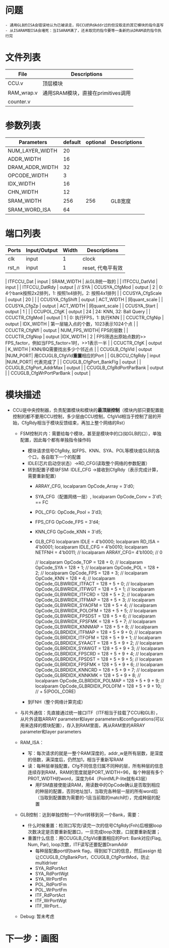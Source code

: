 # 问题
    - 通用GLB的ISA会错误地认为已被读走，将CCU的RdAddr过的但没取走的其它模块的指令盖写
    - 从ISARAM取ISA会堵死：当ISARAM满了，还未取完的指令要等一条新的从DRAM读的指令执行完
    
# 文件列表
| File | Descriptions |
| ---- | ---- |
| CCU.v | 顶层模块 |
| RAM_wrap.v | 通用SRAM模块，直接在primitives调用 |
| counter.v |

# 参数列表
| Parameters | default | optional | Descriptions |
| ---- | ---- | ---- | ---- |
| NUM_LAYER_WIDTH | 20 |  |  |
| ADDR_WIDTH | 16 |  |  |
| DRAM_ADDR_WIDTH | 32 |  |  |
| OPCODE_WIDTH | 3 | |  |
| IDX_WIDTH | 16 |   |  |
| CHN_WIDTH | 12 |   |  |
| SRAM_WIDTH | 256 | 256 | GLB宽度 |
| SRAM_WORD_ISA | 64 | 

# 端口列表
| Ports | Input/Output | Width | Descriptions |
| ---- | ---- | ---- | ---- |
| clk | input | 1 | clock |
| rst_n | input | 1 | reset, 代电平有效 |

| ITFCCU_Dat                | input | SRAM_WIDTH | 从GLB统一取的 |
| ITFCCU_DatVld             | input |
| ITFCCU_DatRdy             | output |
// SYA
| CCUSYA_CfgMod             | output | 2 | 0: 4个bank按照2x2排列，1: 按照1x4排列，2: 按照4x1排列 | 
| CCUSYA_CfgScale           | output | 20           |               |
| CCUSYA_CfgShift           | output | ACT_WIDTH    | 同quant_scale |
| CCUSYA_CfgZp              | output | ACT_WIDTH    | 同quant_scale |
| CCUSYA_Start              | output | 1            |               |
| CCUPOL_CfgK               | output | 24           | 24: KNN, 32: Ball Query |
| CCUCTR_CfgMod             | output | 1            | 0: 执行FPS，1: 执行KNN |
| CCUCTR_CfgNip             | output | IDX_WIDTH    | 第一层输入点的个数，1023表示1024个点 |
| CCUCTR_CfgNfl             | output | NUM_FPS_WIDTH| FPS的层数     |
| CCUCTR_CfgNop             | output |IDX_WIDTH     |  2            | FPS筛选出原始点数的>> FPS_factor，例如当FPS_factor=1时，>>1表示一半 |
| CCUCTR_CfgK               | output | K_WIDTH           | KNN/BQ需要找出多少个邻近点 |
| CCUGLB_CfgVld             | output |NUM_PORT| 用CCUGLB_CfgVld**重置**相应的Port |
| GLBCCU_CfgRdy             | input  |NUM_PORT| 代表完成了 |
| CCUGLB_CfgPort_BankFlg    | output |
| CCUGLB_CfgPort_AddrMax    | output |
| CCUGLB_CfgRdPortParBank   | output |
| CCUGLB_CfgWrPortParBank   | output |
<!-- | GLBCCU_Port_fnh           | input  |1
| CCUGLB_Port_rst           | output |1 -->

# 模块描述
- CCU是中央控制器，负责配置模块和模块的**最顶层控制**（模块内部只要配置能控制的都不要用CCU控制，多少层由CCU控制，CfgVld相当于控制了层的开始，CfgRdy相当于模块反馈结束，再加上整个网络的Rst）

    - FSM控制片内：需要给每个模块，甚至是模块中的口(如GLB的口），单独配置，因此每个都有单独指令操作码
        - 模块请求信号CfgRdy, 如FPS、KNN、SYA、POL等模块或GLB的各个口，各自取下一个的配置
        - IDLE(芯片启动空状态）->RD_CFG(读取整个网络的参数配置）
        - 转到配置子模块FSM: IDLE_CFG ->接收到CfgRdy（表示完成计算，需要重新配置）
            - ARRAY_CFG, localparam OpCode_Array = 3'd0;
            - SYA_CFG（配置网络一层）, localparam OpCode_Conv  = 3'd1; == FC
            - POL_CFG: OpCode_Pool  = 3'd3;
            - FPS_CFG OpCode_FPS   = 3'd4;
            - KNN_CFG OpCode_KNN   = 3'd5;
            - GLB_CFG
                localparam IDLE     = 4'b0000;
                localparam RD_ISA   = 4'b0001;
                localparam IDLE_CFG = 4'b0010;
                localparam NETFNH   = 4'b0011;
                // localparam ARRAY_CFG= 4'b1000; // 0

                // localparam OpCode_TOP             = 128 + 0;
                // localparam OpCode_SYA             = 128 + 1;
                // localparam OpCode_POL             = 128 + 2;
                // localparam OpCode_FPS             = 128 + 3;
                // localparam OpCode_KNN             = 128 + 4;
                // localparam OpCode_GLBWRIDX_ITFACT = 128 + 5 + 0;
                // localparam OpCode_GLBWRIDX_ITFWGT = 128 + 5 + 1;
                // localparam OpCode_GLBWRIDX_ITFCRD = 128 + 5 + 2;
                // localparam OpCode_GLBWRIDX_ITFMAP = 128 + 5 + 3;
                // localparam OpCode_GLBWRIDX_SYAOFM = 128 + 5 + 4;
                // localparam OpCode_GLBWRIDX_POLOFM = 128 + 5 + 5;
                // localparam OpCode_GLBWRIDX_FPSDST = 128 + 5 + 6;
                // localparam OpCode_GLBWRIDX_FPSFMK = 128 + 5 + 7;
                // localparam OpCode_GLBWRIDX_KNNMAP = 128 + 5 + 8;
                // localparam OpCode_GLBRDIDX_ITFMAP = 128 + 5 + 9 + 0;
                // localparam OpCode_GLBRDIDX_ITFOFM = 128 + 5 + 9 + 1;
                // localparam OpCode_GLBRDIDX_SYAACT = 128 + 5 + 9 + 2;
                // localparam OpCode_GLBRDIDX_SYAWGT = 128 + 5 + 9 + 3;
                // localparam OpCode_GLBRDIDX_FPSCRD = 128 + 5 + 9 + 4;
                // localparam OpCode_GLBRDIDX_FPSDST = 128 + 5 + 9 + 5;
                // localparam OpCode_GLBRDIDX_FPSFMK = 128 + 5 + 9 + 6;
                // localparam OpCode_GLBRDIDX_KNNCRD = 128 + 5 + 9 + 7;
                // localparam OpCode_GLBRDIDX_KNNKMK = 128 + 5 + 9 + 8;
                // localparam OpCode_GLBRDIDX_POLMAP = 128 + 5 + 9 + 9;
                // localparam OpCode_GLBRDIDX_POLOFM = 128 + 5 + 9 + 10; // + 5(POOL_CORE)
        - 到FNH（整个网络计算完成）

    - 与片外通信：先直接通过统一接口ITF（ITF相当于挂载了CCU和GLB），从片外读取ARRAY parameter和layer parameters和configurations(可以用来选择的模块配置），存入到RAM里面，再从RAM里的ARRAY parameter和layer parameters

    - RAM_ISA：
        - 写：每次请求的就是一整个RAM深度的，addr_w是所有层数，是深度的倍数，满深度后，仍然加1，相当于重新写RAM
        - 读：每种层单独配置，Cfg不同信息归属不同种的层，所有种层的信息连续存到RAM，RAM的宽度就是PORT_WIDTH=96，每个种层有多个PROT_WIDTH的word，深度为64（PointMLP-lite就有43层）
            - 用FSM直接使能读RAM，用读数中的OpCode确认是否取到相应的种层的配置，否则地址加1，当取完各种层一层的所有word后（当取到配置数为需要的-1且当前取的match时），完成种层的配置
    - GLB控制：达到单独控制一个Port转移到另一个Bank，需要：
        - 什么时候重置：检测口写完/读完一次的信号CfgRdy(Fnh)后根据loop次数决定是否要重新配置口，一旦完成loop次数，口就要重新配置；
        - 重置什么信息：用CCUGLB_CfgVld重置相应的Port: Bank对应(Flag, Num, Par), loop次数，ITF读写还要配置DramAddr
            - 每种层配置port的bank flag，得到如下口的信息，然后assign 给让CCUGLB_CfgBankPort，CCUGLB_CfgPortMod，防止multidriver
            - SYA_RdPortAct
            - SYA_RdPortWgt
            - SYA_WrPortFm
            - POL_RdPortFm
            - POL_WrPortFm
            - ITF_RdPortAct
            - ITF_WrPortWgt
            - ITF_WrPort...
    - Debug: 暂未考虑
# 下一步：画图



